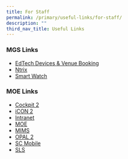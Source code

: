 ```yaml
---
title: For Staff
permalink: /primary/useful-links/for-staff/
description: ""
third_nav_title: Useful Links
---
```

### MGS Links
* [EdTech Devices & Venue Booking ](https://sites.google.com/mgs.sch.edu.sg/mgps-edtechhub)  
* [Ntrix](https://mgs.ntrix.sg/)  
* [Smart Watch](https://www.posb.com.sg/Contact/posb/deposits/teachers-smart-buddy-application/default.page?cid=sg:en:cbg:posb:cont:own:eng:txt:sb:deposits:mgs_staff)  

### MOE Links
* [Cockpit 2](http://schoolcockpit.moe.gov.sg/)  
* [iCON 2](https://icon.moe.edu.sg/) 
* [Intranet](https://intranet.moe.gov.sg/) 
* [MOE](http://www.moe.gov.sg/)  
* [MIMS](https://mims.moe.gov.sg/) 
* [OPAL 2](http://opal2.moe.edu.sg/)  
* [SC Mobile](https://scmobile.moe.edu.sg/login)
* [SLS](https://vle.learning.moe.edu.sg/login)
